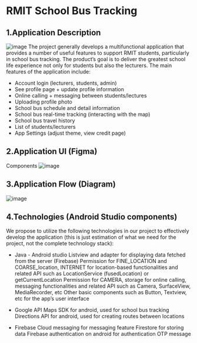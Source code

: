 # RMIT School Bus Tracking
## 1.Application Description
![image](https://user-images.githubusercontent.com/57407516/189468563-50c8a342-e56e-4714-b703-7857b9a5f4ea.png)
The project generally develops a multifunctional application that provides a number of useful features to support RMIT students, particularly in school bus tracking. The product’s goal is to deliver the greatest school life experience not only for students but also the lecturers. The main features of the application include:

 - Account login (lecturers, students, admin)
 - See profile page + update profile information
 - Online calling + messaging between students/lectures
 - Uploading profile photo
 - School bus schedule and detail information
 - School bus real-time tracking (interacting with the map)
 - School bus travel history
 - List of students/lecturers
 - App Settings (adjust theme, view credit page)

## 2.Application UI (Figma)
Components
![image](https://user-images.githubusercontent.com/57407516/189468544-b3305ce6-25bb-4102-9688-e188de7c8e43.png)
## 3.Application Flow (Diagram)
![image](https://user-images.githubusercontent.com/57407516/189468581-d46e9714-619f-463a-ad2e-7aad1145ef0a.png)

## 4.Technologies (Android Studio components)

We propose to utilize the following technologies in our project to effectively develop the application (this is just estimation of what we need for the project, not the complete technology stack):

- Java - Android studio
Listview and adapter for displaying data fetched from the server (Firebase)
Permission for FINE_LOCATION and COARSE_location, INTERNET for location-based functionalities and related API such as LocationService (fusedLocation) or getCurrentLocation 
Permission for CAMERA, storage for online calling, messaging functionalities and related API such as Camera, SurfaceView, MediaRecorder, etc
Other basic components such as Button, Textview, etc for the app’s user interface

- Google API
Maps SDK for android, used for school bus tracking
Directions API for android, used for creating routes between locations

- Firebase
Cloud messaging for messaging feature
Firestore for storing data
Firebase authentication on android for authentication
OTP message

